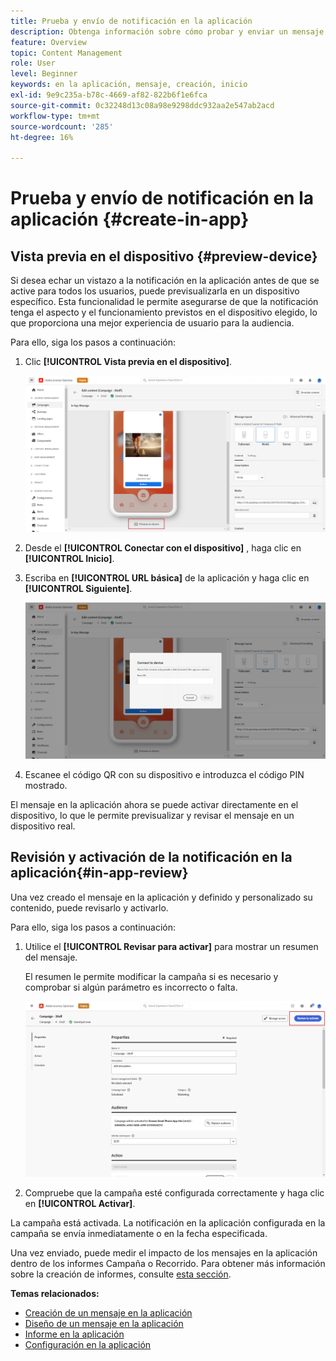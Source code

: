 ```yaml
---
title: Prueba y envío de notificación en la aplicación
description: Obtenga información sobre cómo probar y enviar un mensaje en la aplicación en Journey Optimizer
feature: Overview
topic: Content Management
role: User
level: Beginner
keywords: en la aplicación, mensaje, creación, inicio
exl-id: 9e9c235a-b78c-4669-af82-822b6f1e6fca
source-git-commit: 0c32248d13c08a98e9298ddc932aa2e547ab2acd
workflow-type: tm+mt
source-wordcount: '285'
ht-degree: 16%

---
```


# Prueba y envío de notificación en la aplicación {#create-in-app}

## Vista previa en el dispositivo {#preview-device}

Si desea echar un vistazo a la notificación en la aplicación antes de que se active para todos los usuarios, puede previsualizarla en un dispositivo específico. Esta funcionalidad le permite asegurarse de que la notificación tenga el aspecto y el funcionamiento previstos en el dispositivo elegido, lo que proporciona una mejor experiencia de usuario para la audiencia.

Para ello, siga los pasos a continuación:

1. Clic **[!UICONTROL Vista previa en el dispositivo]**.

   ![](assets/in_app_create_6.png)

1. Desde el **[!UICONTROL Conectar con el dispositivo]** , haga clic en **[!UICONTROL Inicio]**.

1. Escriba en **[!UICONTROL URL básica]** de la aplicación y haga clic en **[!UICONTROL Siguiente]**.

   ![](assets/in_app_create_7.png)

1. Escanee el código QR con su dispositivo e introduzca el código PIN mostrado.

El mensaje en la aplicación ahora se puede activar directamente en el dispositivo, lo que le permite previsualizar y revisar el mensaje en un dispositivo real.

## Revisión y activación de la notificación en la aplicación{#in-app-review}

Una vez creado el mensaje en la aplicación y definido y personalizado su contenido, puede revisarlo y activarlo.

Para ello, siga los pasos a continuación:

1. Utilice el **[!UICONTROL Revisar para activar]** para mostrar un resumen del mensaje.

   El resumen le permite modificar la campaña si es necesario y comprobar si algún parámetro es incorrecto o falta.

   ![](assets/in_app_create_5.png)

1. Compruebe que la campaña esté configurada correctamente y haga clic en **[!UICONTROL Activar]**.

La campaña está activada. La notificación en la aplicación configurada en la campaña se envía inmediatamente o en la fecha especificada.

Una vez enviado, puede medir el impacto de los mensajes en la aplicación dentro de los informes Campaña o Recorrido. Para obtener más información sobre la creación de informes, consulte [esta sección](../reports/campaign-global-report.md#inapp-report).

**Temas relacionados:**

* [Creación de un mensaje en la aplicación ](create-in-app.md)
* [Diseño de un mensaje en la aplicación](design-in-app.md)
* [Informe en la aplicación](../reports/campaign-global-report.md#inapp-report)
* [Configuración en la aplicación](inapp-configuration.md)
